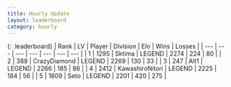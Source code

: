 ```yaml
---
title: Hourly Update
layout: leaderboard
category: hourly
---
```


{: .leaderboard}
| Rank | LV | Player | Division | Elo | Wins | Losses |
| --- | --- | --- | --- | --- | --- | --- |
| <span data-change="0">1</span> | 1295 | <span title="ID: 353063">Sktima</span> | LEGEND | <span data-change="0">2274</span> | <span data-change="0">224</span> | <span data-change="0">80</span> |
| <span data-change="0">2</span> | 388 | <span title="ID: 202316">CrazyDiamond</span> | LEGEND | <span data-change="0">2269</span> | <span data-change="0">130</span> | <span data-change="0">33</span> |
| <span data-change="0">3</span> | 247 | <span title="ID: 443550">Alt1</span> | LEGEND | <span data-change="8">2266</span> | <span data-change="3">185</span> | <span data-change="0">86</span> |
| <span data-change="0">4</span> | 2412 | <span title="ID: 164871">KawashiroNitori</span> | LEGEND | <span data-change="0">2225</span> | <span data-change="0">184</span> | <span data-change="0">56</span> |
| <span data-change="0">5</span> | 1809 | <span title="ID: 326285">Seto</span> | LEGEND | <span data-change="0">2201</span> | <span data-change="0">420</span> | <span data-change="0">275</span> |
